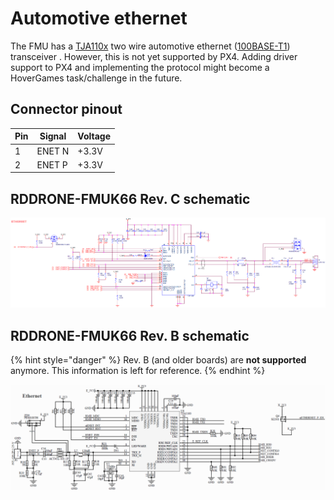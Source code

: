 # Automotive ethernet

The FMU has a [TJA110x](https://www.nxp.com/products/analog/interfaces/in-vehicle-network/ethernet/automotive-ethernet-phy-transceivers:ETHERNET-TRANSCEIVERS) two wire automotive ethernet ([100BASE-T1](https://en.wikipedia.org/wiki/Fast\_Ethernet#100BASE-T1)) transceiver . However, this is not yet supported by PX4. Adding driver support to PX4 and implementing the protocol might become a HoverGames task/challenge in the future.

## Connector pinout

| Pin | Signal | Voltage |
| --- | ------ | ------- |
| 1   | ENET N | +3.3V   |
| 2   | ENET P | +3.3V   |

## RDDRONE-FMUK66 Rev. C schematic

![](../../.gitbook/assets/C-ethernet.png)

## RDDRONE-FMUK66 Rev. B schematic

{% hint style="danger" %}
Rev. B (and older boards) are **not supported** anymore. This information is left for reference.
{% endhint %}

![](<../../.gitbook/assets/ethernet (2).PNG>)
